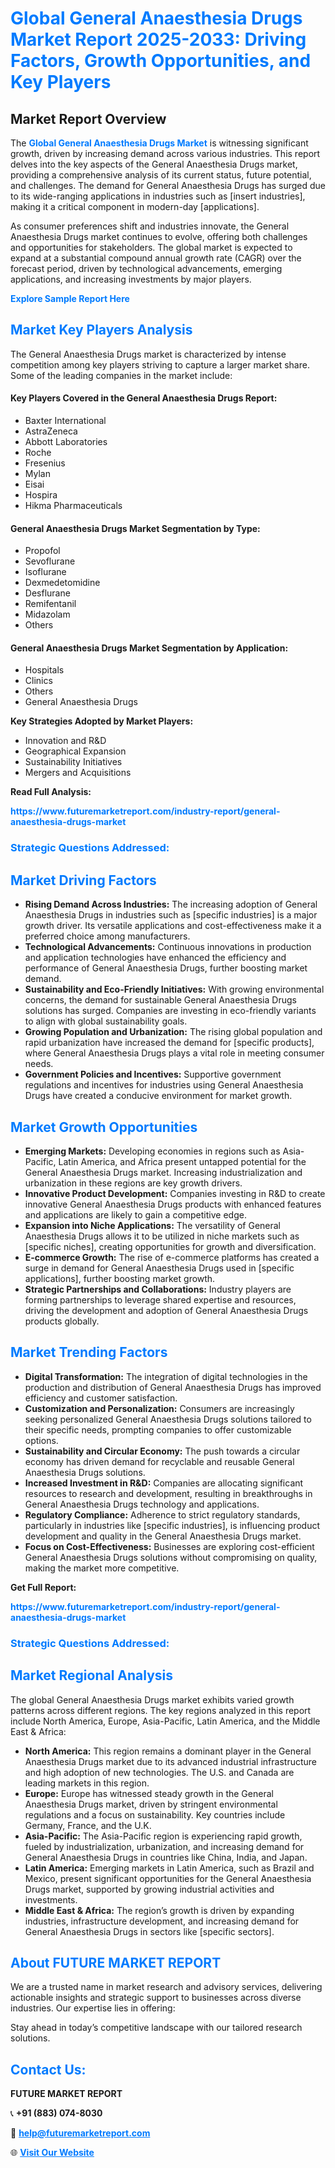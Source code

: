 <h1 style="color: #007BFF;">Global General Anaesthesia Drugs Market Report 2025-2033: Driving Factors, Growth Opportunities, and Key Players</h1>

<section id="overview">
<h2>Market Report Overview</h2>
<p>The <a href="https://www.futuremarketreport.com/industry-report/general-anaesthesia-drugs-market" style="color: #007BFF; text-decoration: none;"><strong>Global General Anaesthesia Drugs Market</strong></a> is witnessing significant growth, driven by increasing demand across various industries. This report delves into the key aspects of the General Anaesthesia Drugs market, providing a comprehensive analysis of its current status, future potential, and challenges. The demand for General Anaesthesia Drugs has surged due to its wide-ranging applications in industries such as [insert industries], making it a critical component in modern-day [applications].</p>
<p>As consumer preferences shift and industries innovate, the General Anaesthesia Drugs market continues to evolve, offering both challenges and opportunities for stakeholders. The global market is expected to expand at a substantial compound annual growth rate (CAGR) over the forecast period, driven by technological advancements, emerging applications, and increasing investments by major players.</p>
</section>

<section id="overview">
<p><a href="https://www.futuremarketreport.com/request-sample/reportId=119939" style="color: #007BFF; text-decoration: none;"><strong>Explore Sample Report Here</strong></a></p>
</section>

<section id="key-players">
<h2 style="color: #007BFF;">Market Key Players Analysis</h2>
<p>The General Anaesthesia Drugs market is characterized by intense competition among key players striving to capture a larger market share. Some of the leading companies in the market include:</p>
<h4>Key Players Covered in the General Anaesthesia Drugs Report:</h4>
<ul><li>Baxter International</li><li>AstraZeneca</li><li>Abbott Laboratories</li><li>Roche</li><li>Fresenius</li><li>Mylan</li><li>Eisai</li><li>Hospira</li><li>Hikma Pharmaceuticals</li></ul>
<h4>General Anaesthesia Drugs Market Segmentation by Type:</h4>
<ul><li>Propofol</li><li>Sevoflurane</li><li>Isoflurane</li><li>Dexmedetomidine</li><li>Desflurane</li><li>Remifentanil</li><li>Midazolam</li><li>Others</li></ul>

<h4>General Anaesthesia Drugs Market Segmentation by Application:</h4>
<ul><li>Hospitals</li><li>Clinics</li><li>Others</li><li>General Anaesthesia Drugs</li></ul>
<p><strong>Key Strategies Adopted by Market Players:</strong></p>
<ul>
<li>Innovation and R&D</li>
<li>Geographical Expansion</li>
<li>Sustainability Initiatives</li>
<li>Mergers and Acquisitions</li>
</ul>
</section>

<section>
<p><strong>Read Full Analysis: </strong></p><a href="https://www.futuremarketreport.com/industry-report/general-anaesthesia-drugs-market" style="color: #007BFF; text-decoration: none;"><strong>https://www.futuremarketreport.com/industry-report/general-anaesthesia-drugs-market</strong></a>
<h3 style="color: #007BFF;">Strategic Questions Addressed:</h3>
</section>

<section id="driving-factors">
<h2 style="color: #007BFF;">Market Driving Factors</h2>
<ul>
<li><strong>Rising Demand Across Industries:</strong> The increasing adoption of General Anaesthesia Drugs in industries such as [specific industries] is a major growth driver. Its versatile applications and cost-effectiveness make it a preferred choice among manufacturers.</li>
<li><strong>Technological Advancements:</strong> Continuous innovations in production and application technologies have enhanced the efficiency and performance of General Anaesthesia Drugs, further boosting market demand.</li>
<li><strong>Sustainability and Eco-Friendly Initiatives:</strong> With growing environmental concerns, the demand for sustainable General Anaesthesia Drugs solutions has surged. Companies are investing in eco-friendly variants to align with global sustainability goals.</li>
<li><strong>Growing Population and Urbanization:</strong> The rising global population and rapid urbanization have increased the demand for [specific products], where General Anaesthesia Drugs plays a vital role in meeting consumer needs.</li>
<li><strong>Government Policies and Incentives:</strong> Supportive government regulations and incentives for industries using General Anaesthesia Drugs have created a conducive environment for market growth.</li>
</ul>
</section>

<section id="growth-opportunities">
<h2 style="color: #007BFF;">Market Growth Opportunities</h2>
<ul>
<li><strong>Emerging Markets:</strong> Developing economies in regions such as Asia-Pacific, Latin America, and Africa present untapped potential for the General Anaesthesia Drugs market. Increasing industrialization and urbanization in these regions are key growth drivers.</li>
<li><strong>Innovative Product Development:</strong> Companies investing in R&D to create innovative General Anaesthesia Drugs products with enhanced features and applications are likely to gain a competitive edge.</li>
<li><strong>Expansion into Niche Applications:</strong> The versatility of General Anaesthesia Drugs allows it to be utilized in niche markets such as [specific niches], creating opportunities for growth and diversification.</li>
<li><strong>E-commerce Growth:</strong> The rise of e-commerce platforms has created a surge in demand for General Anaesthesia Drugs used in [specific applications], further boosting market growth.</li>
<li><strong>Strategic Partnerships and Collaborations:</strong> Industry players are forming partnerships to leverage shared expertise and resources, driving the development and adoption of General Anaesthesia Drugs products globally.</li>
</ul>
</section>

<section id="trending-factors">
<h2 style="color: #007BFF;">Market Trending Factors</h2>
<ul>
<li><strong>Digital Transformation:</strong> The integration of digital technologies in the production and distribution of General Anaesthesia Drugs has improved efficiency and customer satisfaction.</li>
<li><strong>Customization and Personalization:</strong> Consumers are increasingly seeking personalized General Anaesthesia Drugs solutions tailored to their specific needs, prompting companies to offer customizable options.</li>
<li><strong>Sustainability and Circular Economy:</strong> The push towards a circular economy has driven demand for recyclable and reusable General Anaesthesia Drugs solutions.</li>
<li><strong>Increased Investment in R&D:</strong> Companies are allocating significant resources to research and development, resulting in breakthroughs in General Anaesthesia Drugs technology and applications.</li>
<li><strong>Regulatory Compliance:</strong> Adherence to strict regulatory standards, particularly in industries like [specific industries], is influencing product development and quality in the General Anaesthesia Drugs market.</li>
<li><strong>Focus on Cost-Effectiveness:</strong> Businesses are exploring cost-efficient General Anaesthesia Drugs solutions without compromising on quality, making the market more competitive.</li>
</ul>
</section>

<section>
<p><strong>Get Full Report: </strong></p><a href="https://www.futuremarketreport.com/industry-report/general-anaesthesia-drugs-market" style="color: #007BFF; text-decoration: none;"><strong>https://www.futuremarketreport.com/industry-report/general-anaesthesia-drugs-market</strong></a>
<h3 style="color: #007BFF;">Strategic Questions Addressed:</h3>
</section>


<section id="regional-analysis">
<h2 style="color: #007BFF;">Market Regional Analysis</h2>
<p>The global General Anaesthesia Drugs market exhibits varied growth patterns across different regions. The key regions analyzed in this report include North America, Europe, Asia-Pacific, Latin America, and the Middle East & Africa:</p>
<ul>
<li><strong>North America:</strong> This region remains a dominant player in the General Anaesthesia Drugs market due to its advanced industrial infrastructure and high adoption of new technologies. The U.S. and Canada are leading markets in this region.</li>
<li><strong>Europe:</strong> Europe has witnessed steady growth in the General Anaesthesia Drugs market, driven by stringent environmental regulations and a focus on sustainability. Key countries include Germany, France, and the U.K.</li>
<li><strong>Asia-Pacific:</strong> The Asia-Pacific region is experiencing rapid growth, fueled by industrialization, urbanization, and increasing demand for General Anaesthesia Drugs in countries like China, India, and Japan.</li>
<li><strong>Latin America:</strong> Emerging markets in Latin America, such as Brazil and Mexico, present significant opportunities for the General Anaesthesia Drugs market, supported by growing industrial activities and investments.</li>
<li><strong>Middle East & Africa:</strong> The region’s growth is driven by expanding industries, infrastructure development, and increasing demand for General Anaesthesia Drugs in sectors like [specific sectors].</li>
</ul>
</section>

<footer>
<h2 style="color: #007BFF;">About FUTURE MARKET REPORT</h2>
<p>We are a trusted name in market research and advisory services, delivering actionable insights and strategic support to businesses across diverse industries. Our expertise lies in offering:</p>

<p>Stay ahead in today’s competitive landscape with our tailored research solutions.</p>

<h2 style="color: #007BFF;">Contact Us:</h2>
<p><strong>FUTURE MARKET REPORT</strong></p>
<p>📞 <strong>+91 (883) 074-8030</strong></p>
<p>📧 <strong><a href="mailto:help@futuremarketreport.com" style="color: #007BFF;">help@futuremarketreport.com</a></strong></p>
<p>🌐 <strong><a href="https://www.futuremarketreport.com/" style="color: #007BFF;">Visit Our Website</a></strong></p>
</footer>